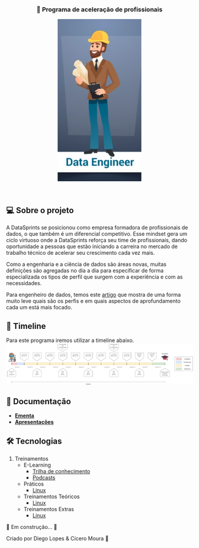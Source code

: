 <h3 align="center">
   🚀 Programa de aceleração de profissionais 
</h3>

<p align="center">
  <img src="/images/role.png" />
</p>

<br>

## 💻 Sobre o projeto

A DataSprints se posicionou  como empresa formadora de profissionais de dados, o que também é um diferencial competitivo. Esse mindset gera um ciclo virtuoso onde a DataSprints reforça seu time de profissionais, dando oportunidade a pessoas que estão iniciando a carreira no mercado de trabalho técnico de acelerar seu crescimento cada vez mais.

Como a engenharia e a ciência de dados são áreas novas, muitas definições são agregadas no dia a dia para especificar de forma especializada os tipos de perfil que surgem com a experiência e com as necessidades.

Para engenheiro de dados, temos este [artigo](https://medium.com/data-hackers/os-tipos-de-engenheiros-de-dados-c3674b4d74d1) que mostra de uma forma muito leve quais são os perfis e em quais aspectos de aprofundamento cada um está mais focado.



## 📆 Timeline
Para este programa iremos utilizar a timeline abaixo.
![image](/images/timeline.png)


## 📝 Documentação

- **[Ementa]()**
- **[Apresentações]()**

## 🛠 Tecnologias

1. Treinamentos
	* E-Learning
		- [Trilha de conhecimento](/Treinamentos/e-learning/e-learning.md)
		- [Podcasts](/Treinamentos/e-learning/podcasts.md)
	* Práticos
		- [Linux](/Treinamentos/Linux/Linux.md)
	* Treinamentos Teóricos
		- [Linux]()
	* Treinamentos Extras
		- [Linux](/Treinamentos/Linux/Extras)

🚧 Em construção... 🚧

Criado por Diego Lopes & Cícero Moura 👋


